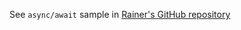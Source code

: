 See `async/await` sample in [Rainer's GitHub repository](https://github.com/rstropek/Samples/tree/master/TypeScriptAsyncAwait)